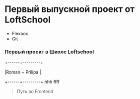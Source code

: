 # Первый выпускной проект от LoftSchool

+ Flexbox
+ Git

### Первый проект в Школе Loftschool
+------+---------+

|Roman + Prilipa |

+------+---------+
hhh ffff
> Путь во Frontend